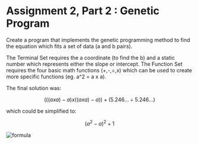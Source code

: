 # Assignment 2, Part 2 : Genetic Program

Create a program that implements the genetic programming method to find the equation which fits a set of data (a and b pairs). 

The Terminal Set requires the a coordinate (to find the b) and a static number which represents either the slope or intercept. The Function Set requires the four basic math functions (+,-,÷,x) which can be used to create more specific functions (eg. a^2 = a x a).

The final solution was:

```math
(((a x a) - a) x ((a x a) - a)) + (5.246... ÷ 5.246...)
```

which could be simplified to:

```math
(a^2 - a)^2 + 1
```

![formula](Formula)
